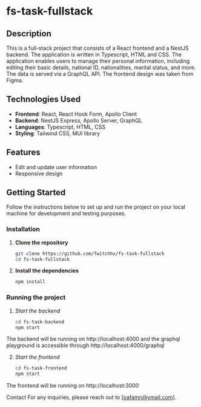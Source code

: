 # fs-task-fullstack

## Description

This is a full-stack project that consists of a React frontend and a NestJS backend. The application is written in Typescript, HTML and CSS. The application enables users to manage their personal information, including editing their basic details, national ID, nationalities, marital status, and more. The data is served via a GraphQL API. The frontend design was taken from Figma.

## Technologies Used

- **Frontend**: React, React Hook Form, Apollo Client
- **Backend**: NestJS Express, Apollo Server, GraphQL
- **Languages**: Typescript, HTML, CSS
- **Styling**: Tailwind CSS, MUI library

## Features
- Edit and update user information
- Responsive design

## Getting Started

Follow the instructions below to set up and run the project on your local machine for development and testing purposes.

### Installation

1. **Clone the repository**

   ```bash
   git clone https://github.com/Twitchhx/fs-task-fullstack
   cd fs-task-fullstack
2. **Install the dependencies**
   ```bash
   npm install

### Running the project
1. *Start the backend*
   ```bash
   cd fs-task-backend
   npm start
 The backend will be running on http://localhost:4000 and the graphql playground is accessible through http://localhost:4000/graphql

2. *Start the frontend*
   ```bash
   cd fs-task-frontend
   npm start
The frontend will be running on http://localhost:3000

Contact
For any inquiries, please reach out to [oafamn@ymail.com].
   
